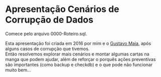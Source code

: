 # Apresentação Cenários de Corrupção de Dados

Comece pelo arquivo 0000-Roteiro.sql.

Esta apresentação foi criada em 2016 por mim e o [Gustavo Maia](https://gustavomaiaaguiar.wordpress.com/), após alguns casos de corrupção que tivemos.  
Então resolvemos explorar mais cenários e montar algumas cartas na manga que podem ajudar, além de reforçar o porquês ações preventivas são importantes (como backup e checkdb) e o que pode não funcionar muito bem...

